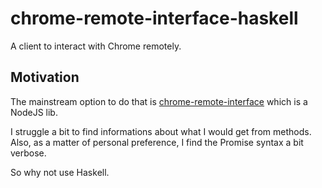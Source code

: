 # chrome-remote-interface-haskell

A client to interact with Chrome remotely.

## Motivation

The mainstream option to do that is [chrome-remote-interface](https://github.com/cyrus-and/chrome-remote-interface) which is a NodeJS lib.

I struggle a bit to find informations about what I would get from methods. Also, as a matter of personal preference, I find the Promise syntax a bit verbose.

So why not use Haskell.



